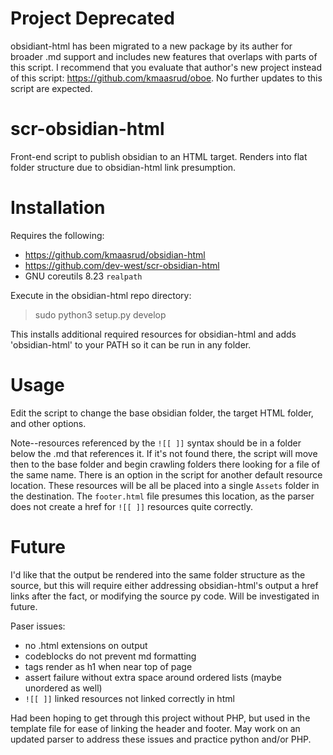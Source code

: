 # Project Deprecated
obsidiant-html has been migrated to a new package by its auther for broader .md support and includes new features that overlaps with parts of this script. I recommend that you evaluate that author's new project instead of this script: https://github.com/kmaasrud/oboe. No further updates to this script are expected.

# scr-obsidian-html
Front-end script to publish obsidian to an HTML target. Renders into flat folder structure due to obsidian-html link presumption.

# Installation
Requires the following:
* https://github.com/kmaasrud/obsidian-html
* https://github.com/dev-west/scr-obsidian-html
* GNU coreutils 8.23 `realpath`

Execute in the obsidian-html repo directory:
> sudo python3 setup.py develop

This installs additional required resources for obsidian-html and adds 'obsidian-html' to your PATH so it can be run in any folder.

# Usage
Edit the script to change the base obsidian folder, the target HTML folder, and other options.

Note--resources referenced by the `![[ ]]` syntax should be in a folder below the .md that references it. If it's not found there, the script will move then to the base folder and begin crawling folders there looking for a file of the same name. There is an option in the script for another default resource location. These resources will be all be placed into a single `Assets` folder in the destination. The `footer.html` file presumes this location, as the parser does not create a href for `![[ ]]` resources quite correctly.

# Future
I'd like that the output be rendered into the same folder structure as the source, but this will require either addressing obsidian-html's output a href links after the fact, or modifying the source py code. Will be investigated in future.

Paser issues:
* no .html extensions on output
* codeblocks do not prevent md formatting
* tags render as h1 when near top of page
* assert failure without extra space around ordered lists (maybe unordered as well)
* `![[ ]]` linked resources not linked correctly in html

Had been hoping to get through this project without PHP, but used in the template file for ease of linking the header and footer. May work on an updated parser to address these issues and practice python and/or PHP.
